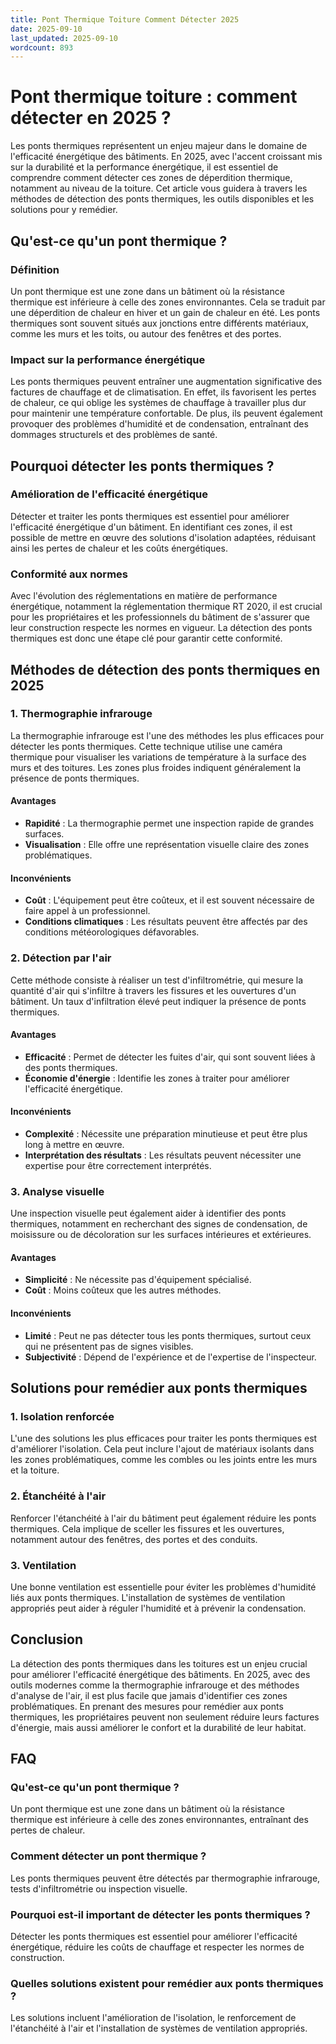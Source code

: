 ```yaml
---
title: Pont Thermique Toiture Comment Détecter 2025
date: 2025-09-10
last_updated: 2025-09-10
wordcount: 893
---
```


# Pont thermique toiture : comment détecter en 2025 ?

Les ponts thermiques représentent un enjeu majeur dans le domaine de l'efficacité énergétique des bâtiments. En 2025, avec l'accent croissant mis sur la durabilité et la performance énergétique, il est essentiel de comprendre comment détecter ces zones de déperdition thermique, notamment au niveau de la toiture. Cet article vous guidera à travers les méthodes de détection des ponts thermiques, les outils disponibles et les solutions pour y remédier.

## Qu'est-ce qu'un pont thermique ?

### Définition

Un pont thermique est une zone dans un bâtiment où la résistance thermique est inférieure à celle des zones environnantes. Cela se traduit par une déperdition de chaleur en hiver et un gain de chaleur en été. Les ponts thermiques sont souvent situés aux jonctions entre différents matériaux, comme les murs et les toits, ou autour des fenêtres et des portes.

### Impact sur la performance énergétique

Les ponts thermiques peuvent entraîner une augmentation significative des factures de chauffage et de climatisation. En effet, ils favorisent les pertes de chaleur, ce qui oblige les systèmes de chauffage à travailler plus dur pour maintenir une température confortable. De plus, ils peuvent également provoquer des problèmes d'humidité et de condensation, entraînant des dommages structurels et des problèmes de santé.

## Pourquoi détecter les ponts thermiques ?

### Amélioration de l'efficacité énergétique

Détecter et traiter les ponts thermiques est essentiel pour améliorer l'efficacité énergétique d'un bâtiment. En identifiant ces zones, il est possible de mettre en œuvre des solutions d'isolation adaptées, réduisant ainsi les pertes de chaleur et les coûts énergétiques.

### Conformité aux normes

Avec l'évolution des réglementations en matière de performance énergétique, notamment la réglementation thermique RT 2020, il est crucial pour les propriétaires et les professionnels du bâtiment de s'assurer que leur construction respecte les normes en vigueur. La détection des ponts thermiques est donc une étape clé pour garantir cette conformité.

## Méthodes de détection des ponts thermiques en 2025

### 1. Thermographie infrarouge

La thermographie infrarouge est l'une des méthodes les plus efficaces pour détecter les ponts thermiques. Cette technique utilise une caméra thermique pour visualiser les variations de température à la surface des murs et des toitures. Les zones plus froides indiquent généralement la présence de ponts thermiques.

#### Avantages

- **Rapidité** : La thermographie permet une inspection rapide de grandes surfaces.
- **Visualisation** : Elle offre une représentation visuelle claire des zones problématiques.

#### Inconvénients

- **Coût** : L'équipement peut être coûteux, et il est souvent nécessaire de faire appel à un professionnel.
- **Conditions climatiques** : Les résultats peuvent être affectés par des conditions météorologiques défavorables.

### 2. Détection par l'air

Cette méthode consiste à réaliser un test d'infiltrométrie, qui mesure la quantité d'air qui s'infiltre à travers les fissures et les ouvertures d'un bâtiment. Un taux d'infiltration élevé peut indiquer la présence de ponts thermiques.

#### Avantages

- **Efficacité** : Permet de détecter les fuites d'air, qui sont souvent liées à des ponts thermiques.
- **Économie d'énergie** : Identifie les zones à traiter pour améliorer l'efficacité énergétique.

#### Inconvénients

- **Complexité** : Nécessite une préparation minutieuse et peut être plus long à mettre en œuvre.
- **Interprétation des résultats** : Les résultats peuvent nécessiter une expertise pour être correctement interprétés.

### 3. Analyse visuelle

Une inspection visuelle peut également aider à identifier des ponts thermiques, notamment en recherchant des signes de condensation, de moisissure ou de décoloration sur les surfaces intérieures et extérieures.

#### Avantages

- **Simplicité** : Ne nécessite pas d'équipement spécialisé.
- **Coût** : Moins coûteux que les autres méthodes.

#### Inconvénients

- **Limité** : Peut ne pas détecter tous les ponts thermiques, surtout ceux qui ne présentent pas de signes visibles.
- **Subjectivité** : Dépend de l'expérience et de l'expertise de l'inspecteur.

## Solutions pour remédier aux ponts thermiques

### 1. Isolation renforcée

L'une des solutions les plus efficaces pour traiter les ponts thermiques est d'améliorer l'isolation. Cela peut inclure l'ajout de matériaux isolants dans les zones problématiques, comme les combles ou les joints entre les murs et la toiture.

### 2. Étanchéité à l'air

Renforcer l'étanchéité à l'air du bâtiment peut également réduire les ponts thermiques. Cela implique de sceller les fissures et les ouvertures, notamment autour des fenêtres, des portes et des conduits.

### 3. Ventilation

Une bonne ventilation est essentielle pour éviter les problèmes d'humidité liés aux ponts thermiques. L'installation de systèmes de ventilation appropriés peut aider à réguler l'humidité et à prévenir la condensation.

## Conclusion

La détection des ponts thermiques dans les toitures est un enjeu crucial pour améliorer l'efficacité énergétique des bâtiments. En 2025, avec des outils modernes comme la thermographie infrarouge et des méthodes d'analyse de l'air, il est plus facile que jamais d'identifier ces zones problématiques. En prenant des mesures pour remédier aux ponts thermiques, les propriétaires peuvent non seulement réduire leurs factures d'énergie, mais aussi améliorer le confort et la durabilité de leur habitat.

## FAQ

### Qu'est-ce qu'un pont thermique ?

Un pont thermique est une zone dans un bâtiment où la résistance thermique est inférieure à celle des zones environnantes, entraînant des pertes de chaleur.

### Comment détecter un pont thermique ?

Les ponts thermiques peuvent être détectés par thermographie infrarouge, tests d'infiltrométrie ou inspection visuelle.

### Pourquoi est-il important de détecter les ponts thermiques ?

Détecter les ponts thermiques est essentiel pour améliorer l'efficacité énergétique, réduire les coûts de chauffage et respecter les normes de construction.

### Quelles solutions existent pour remédier aux ponts thermiques ?

Les solutions incluent l'amélioration de l'isolation, le renforcement de l'étanchéité à l'air et l'installation de systèmes de ventilation appropriés.